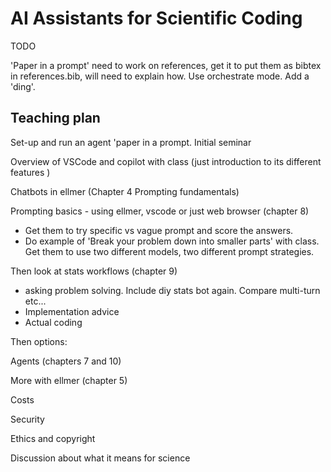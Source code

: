 # AI Assistants for Scientific Coding


TODO 

'Paper in a prompt' need to work on references, get it to put them as bibtex in references.bib, will need to explain how. 
Use orchestrate mode. 
Add a 'ding'. 

## Teaching plan

Set-up and run an agent 'paper in a prompt. 
Initial seminar

Overview of VSCode and copilot with class (just introduction to its different features )

Chatbots in ellmer (Chapter 4 Prompting fundamentals)

Prompting basics - using ellmer, vscode or just web browser (chapter 8)
- Get them to try specific vs vague prompt and score the answers. 
- Do example of 'Break your problem down into smaller parts' with class. Get them to use two different models, two different prompt strategies. 

Then look at stats workflows (chapter 9)
- asking problem solving. Include diy stats bot again. Compare multi-turn etc...
- Implementation advice
- Actual coding 

Then options: 

Agents (chapters 7 and 10)

More with ellmer (chapter 5)

Costs

Security

Ethics and copyright

Discussion about what it means for science 